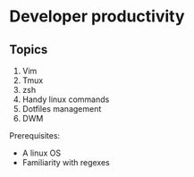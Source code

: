 # Developer productivity

## Topics

1. Vim
2. Tmux
3. zsh
4. Handy linux commands
5. Dotfiles management
6. DWM

Prerequisites:

* A linux OS
* Familiarity with regexes
